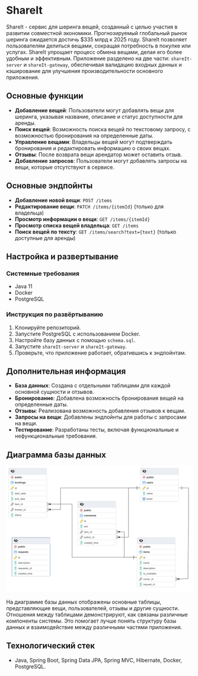 # ShareIt

ShareIt - сервис для шеринга вещей, созданный с целью участия в развитии совместной экономики. Прогнозируемый глобальный рынок шеринга ожидается достичь $335 млрд к 2025 году. ShareIt позволяет пользователям делиться вещами, сокращая потребность в покупке или услугах. ShareIt упрощает процесс обмена вещами, делая его более удобным и эффективным. Приложение разделено на две части: `shareIt-server` и `shareIt-gateway`, обеспечивая валидацию входных данных и кэширование для улучшения производительности основного приложения.

## Основные функции

- **Добавление вещей**: Пользователи могут добавлять вещи для шеринга, указывая название, описание и статус доступности для аренды.
- **Поиск вещей**: Возможность поиска вещей по текстовому запросу, с возможностью бронирования на определенные даты.
- **Управление вещами**: Владельцы вещей могут подтверждать бронирования и редактировать информацию о своих вещах.
- **Отзывы**: После возврата вещи арендатор может оставить отзыв.
- **Добавление запросов**: Пользователи могут добавлять запросы на вещи, которые отсутствуют в сервисе.

## Основные эндпойнты

- **Добавление новой вещи**: `POST /items`
- **Редактирование вещи**: `PATCH /items/{itemId}` (только для владельца)
- **Просмотр информации о вещи**: `GET /items/{itemId}`
- **Просмотр списка вещей владельца**: `GET /items`
- **Поиск вещей по тексту**: `GET /items/search?text={text}` (только доступные для аренды)

## Настройка и развертывание

### Системные требования

- Java 11
- Docker
- PostgreSQL

### Инструкция по развёртыванию

1. Клонируйте репозиторий.
2. Запустите PostgreSQL с использованием Docker.
3. Настройте базу данных с помощью `schema.sql`.
4. Запустите `shareIt-server` и `shareIt-gateway`.
5. Проверьте, что приложение работает, обратившись к эндпойнтам.

## Дополнительная информация

- **База данных**: Создана с отдельными таблицами для каждой основной сущности и отзывов.
- **Бронирование**: Добавлена возможность бронирования вещей на определенные даты.
- **Отзывы**: Реализована возможность добавления отзывов к вещам.
- **Запросы на вещи**: Добавлены эндпойнты для работы с запросами на вещи.
- **Тестирование**: Разработаны тесты, включая функциональные и нефункциональные требования.

## Диаграмма базы данных

![Database Diagram](./share-it-db.png)

На диаграмме базы данных отображены основные таблицы, представляющие вещи, пользователей, отзывы и другие сущности. Отношения между таблицами демонстрируют, как связаны различные компоненты системы. Это помогает лучше понять структуру базы данных и взаимодействие между различными частями приложения.

## Технологический стек

- Java, Spring Boot, Spring Data JPA, Spring MVC, Hibernate, Docker, PostgreSQL.
